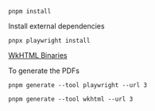 ```
pnpm install
```

Install external dependencies

```
pnpx playwright install
```

[WkHTML Binaries](https://wkhtmltopdf.org/downloads.html#stable)

To generate the PDFs

```
pnpm generate --tool playwright --url 3

pnpm generate --tool wkhtml --url 3
```
